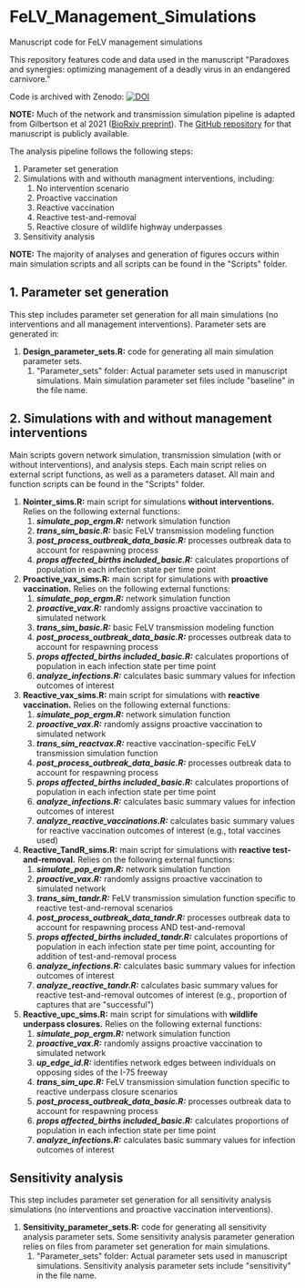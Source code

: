 # FeLV_Management_Simulations
Manuscript code for FeLV management simulations

This repository features code and data used in the manuscript "Paradoxes and synergies: optimizing management of a deadly virus in an endangered carnivore." 

Code is archived with Zenodo: [![DOI](https://zenodo.org/badge/328459524.svg)](https://zenodo.org/badge/latestdoi/328459524)


**NOTE:** Much of the network and transmission simulation pipeline is adapted from Gilbertson et al 2021 ([BioRxiv preprint](https://doi.org/10.1101/2021.01.09.426055)). The [GitHub repository](https://github.com/mjones029/FIV_FeLV_Transmission) for that manuscript is publicly available.

The analysis pipeline follows the following steps:
1. Parameter set generation
2. Simulations with and withouth managment interventions, including:
    1. No intervention scenario
    2. Proactive vaccination
    3. Reactive vaccination
    4. Reactive test-and-removal
    5. Reactive closure of wildlife highway underpasses
3. Sensitivity analysis

**NOTE:** The majority of analyses and generation of figures occurs within main simulation scripts and all scripts can be found in the "Scripts" folder.


## 1. Parameter set generation
This step includes parameter set generation for all main simulations (no interventions and all management interventions). Parameter sets are generated in:
1. **Design_parameter_sets.R:** code for generating all main simulation parameter sets.  
    1. "Parameter_sets" folder: Actual parameter sets used in manuscript simulations. Main simulation parameter set files include "baseline" in the file name.

## 2. Simulations with and without management interventions
Main scripts govern network simulation, transmission simulation (with or without interventions), and analysis steps. Each main script relies on external script functions, as well as a parameters dataset. All main and function scripts can be found in the "Scripts" folder.
1. **Nointer_sims.R:** main script for simulations **without interventions.** Relies on the following external functions:
    1. ***simulate_pop_ergm.R:*** network simulation function
    2. ***trans_sim_basic.R:*** basic FeLV transmission modeling function
    3. ***post_process_outbreak_data_basic.R:*** processes outbreak data to account for respawning process
    4. ***props affected_births included_basic.R:*** calculates proportions of population in each infection state per time point
2. **Proactive_vax_sims.R:** main script for simulations with **proactive vaccination.** Relies on the following external functions:
    1. ***simulate_pop_ergm.R:*** network simulation function
    2. ***proactive_vax.R:*** randomly assigns proactive vaccination to simulated network
    3. ***trans_sim_basic.R:*** basic FeLV transmission modeling function
    4. ***post_process_outbreak_data_basic.R:*** processes outbreak data to account for respawning process
    5. ***props affected_births included_basic.R:*** calculates proportions of population in each infection state per time point
    6. ***analyze_infections.R:*** calculates basic summary values for infection outcomes of interest
3. **Reactive_vax_sims.R:** main script for simulations with **reactive vaccination.** Relies on the following external functions:
    1. ***simulate_pop_ergm.R:*** network simulation function
    2. ***proactive_vax.R:*** randomly assigns proactive vaccination to simulated network
    3. ***trans_sim_reactvax.R:*** reactive vaccination-specific FeLV transmission simulation function
    4. ***post_process_outbreak_data_basic.R:*** processes outbreak data to account for respawning process
    5. ***props affected_births included_basic.R:*** calculates proportions of population in each infection state per time point
    6. ***analyze_infections.R:*** calculates basic summary values for infection outcomes of interest
    7. ***analyze_reactive_vaccinations.R:*** calculates basic summary values for reactive vaccination outcomes of interest (e.g., total vaccines used)
4. **Reactive_TandR_sims.R:** main script for simulations with **reactive test-and-removal.** Relies on the following external functions:
    1. ***simulate_pop_ergm.R:*** network simulation function
    2. ***proactive_vax.R:*** randomly assigns proactive vaccination to simulated network
    3. ***trans_sim_tandr.R:*** FeLV transmission simulation function specific to reactive test-and-removal scenarios
    4. ***post_process_outbreak_data_tandr.R:*** processes outbreak data to account for respawning process AND test-and-removal
    5. ***props affected_births included_tandr.R:*** calculates proportions of population in each infection state per time point, accounting for addition of test-and-removal process
    6. ***analyze_infections.R:*** calculates basic summary values for infection outcomes of interest
    7. ***analyze_reactive_tandr.R:*** calculates basic summary values for reactive test-and-removal outcomes of interest (e.g., proportion of captures that are "successful")
5. **Reactive_upc_sims.R:** main script for simulations with **wildlife underpass closures.** Relies on the following external functions:
    1. ***simulate_pop_ergm.R:*** network simulation function
    2. ***proactive_vax.R:*** randomly assigns proactive vaccination to simulated network
    3. ***up_edge_id.R:*** identifies network edges between individuals on opposing sides of the I-75 freeway
    4. ***trans_sim_upc.R:*** FeLV transmission simulation function specific to reactive underpass closure scenarios
    5. ***post_process_outbreak_data_basic.R:*** processes outbreak data to account for respawning process
    6. ***props affected_births included_basic.R:*** calculates proportions of population in each infection state per time point
    7. ***analyze_infections.R:*** calculates basic summary values for infection outcomes of interest

## Sensitivity analysis
This step includes parameter set generation for all sensitivity analysis simulations (no interventions and proactive vaccination interventions). 
1. **Sensitivity_parameter_sets.R:** code for generating all sensitivity analysis parameter sets. Some sensitivity analysis parameter generation relies on files from parameter set generation for main simulations. 
    1. "Parameter_sets" folder: Actual parameter sets used in manuscript simulations. Sensitivity analysis parameter sets include "sensitivity" in the file name. 

